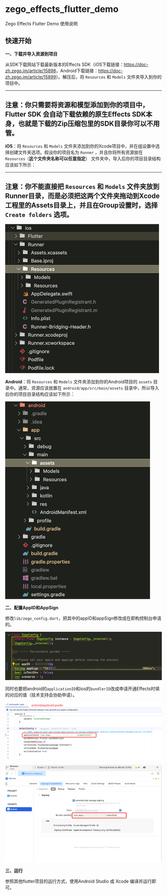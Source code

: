 # zego_effects_flutter_demo

Zego Effects Flutter Demo 使用说明

## 快速开始


**一、下载并导入资源到项目**

从SDK下载网站下载最新版本的Effects
SDK（iOS下载链接：<https://doc-zh.zego.im/article/15898>，Android下载链接：<https://doc-zh.zego.im/article/15899>）。解压后，将
`Resources` 和 `Models` 文件夹导入到你的项目中。

  ---------------------------------------------------------------------------------------------------------------------------------------------
  注意：你只需要将资源和模型添加到你的项目中，Flutter SDK 会自动下载依赖的原生Effects SDK本身，也就是下载的Zip压缩包里的SDK目录你可以不用管。
  ---------------------------------------------------------------------------------------------------------------------------------------------

**iOS**：将 `Resources` 和 `Models`
文件夹添加到你的Xcode项目中，并在组设置中选择创建文件夹选项。假设你的项目名为
`Runner` ，并且你将所有资源放在 `Resources（`**这个文件夹名称可以任意指定**）
文件夹中，导入后你的项目目录结构应该如下所示：

  -------------------------------------------------------------------------------------------------------------------------------------------------------------------
  注意：你不能直接把 `Resources` 和 `Models` 文件夹放到Runner目录，而是必须把这两个文件夹拖动到Xcode工程里的Assets目录上，并且在Group设置时，选择 `Create folders` 选项。
  -------------------------------------------------------------------------------------------------------------------------------------------------------------------

![](media/image2.png)

**Android**：将 `Resources` 和 `Models` 文件夹添加到你的Android项目的 `assets`
目录中。通常，资源应该放置在 `android/app/src/main/assets`
目录中，所以导入后你的项目目录结构应该如下所示：

![](media/image3.png)

**二、配置AppID和AppSign**

修改`lib/zego_config.dart`，把其中的appID和appSign修改成在即构控制台申请的。

![](media/image4.png)

同时也要把android的`applicationID`和ios的`bundlerID`改成申请开通Effects时填的对应的值（技术支持会协助申请）。

![](media/image5.png)

![](media/image6.png)

**三、运行**

参照其他flutter项目的运行方式，使用Android Studio 或 Xcode
编译并运行即可。
